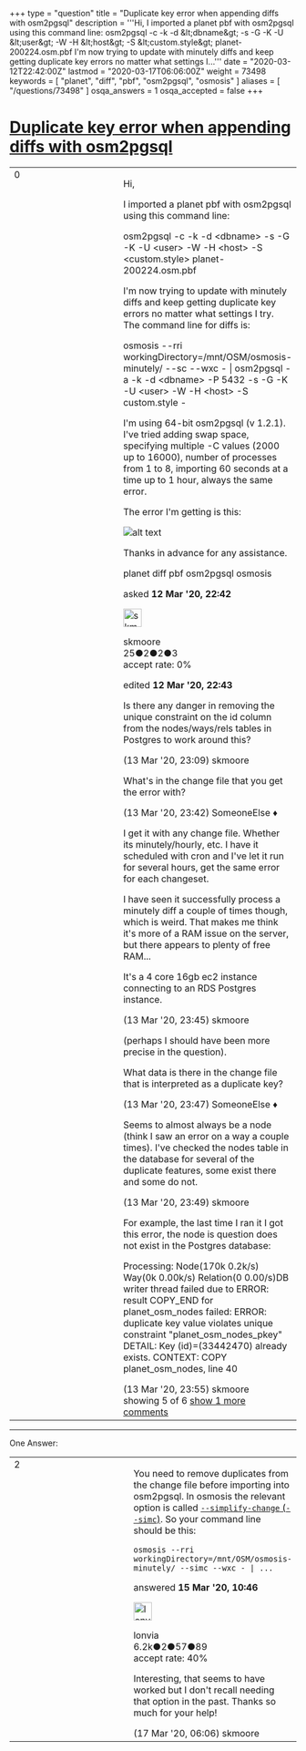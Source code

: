 +++
type = "question"
title = "Duplicate key error when appending diffs with osm2pgsql"
description = '''Hi, I imported a planet pbf with osm2pgsql using this command line: osm2pgsql -c -k -d &amp;lt;dbname&amp;gt; -s -G -K -U &amp;lt;user&amp;gt; -W -H &amp;lt;host&amp;gt; -S &amp;lt;custom.style&amp;gt; planet-200224.osm.pbf I&#x27;m now trying to update with minutely diffs and keep getting duplicate key errors no matter what settings I...'''
date = "2020-03-12T22:42:00Z"
lastmod = "2020-03-17T06:06:00Z"
weight = 73498
keywords = [ "planet", "diff", "pbf", "osm2pgsql", "osmosis" ]
aliases = [ "/questions/73498" ]
osqa_answers = 1
osqa_accepted = false
+++

<div class="headNormal">

# [Duplicate key error when appending diffs with osm2pgsql](/questions/73498/duplicate-key-error-when-appending-diffs-with-osm2pgsql)

</div>

<div id="main-body">

<div id="askform">

<table id="question-table" style="width:100%;">
<colgroup>
<col style="width: 50%" />
<col style="width: 50%" />
</colgroup>
<tbody>
<tr>
<td style="width: 30px; vertical-align: top"><div class="vote-buttons">
<span id="post-73498-upvote" class="ajax-command post-vote up" rel="nofollow" title="I like this post (click again to cancel)"> </span>
<div id="post-73498-score" class="post-score" title="current number of votes">
0
</div>
<span id="post-73498-downvote" class="ajax-command post-vote down" rel="nofollow" title="I dont like this post (click again to cancel)"> </span> <span id="favorite-mark" class="ajax-command favorite-mark" rel="nofollow" title="mark/unmark this question as favorite (click again to cancel)"> </span>
<div id="favorite-count" class="favorite-count">
&#10;</div>
</div></td>
<td><div id="item-right">
<div class="question-body">
<p>Hi,</p>
<p>I imported a planet pbf with osm2pgsql using this command line:</p>
<p>osm2pgsql -c -k -d &lt;dbname&gt; -s -G -K -U &lt;user&gt; -W -H &lt;host&gt; -S &lt;custom.style&gt; planet-200224.osm.pbf</p>
<p>I'm now trying to update with minutely diffs and keep getting duplicate key errors no matter what settings I try. The command line for diffs is:</p>
<p>osmosis --rri workingDirectory=/mnt/OSM/osmosis-minutely/ --sc --wxc - | osm2pgsql -a -k -d &lt;dbname&gt; -P 5432 -s -G -K -U &lt;user&gt; -W -H &lt;host&gt; -S custom.style -</p>
<p>I'm using 64-bit osm2pgsql (v 1.2.1). I've tried adding swap space, specifying multiple -C values (2000 up to 16000), number of processes from 1 to 8, importing 60 seconds at a time up to 1 hour, always the same error.</p>
<p>The error I'm getting is this:</p>
<p><img src="https://help.openstreetmap.org/upfiles/Screen_Shot_2020-03-12_at_3.42.57_PM.png" alt="alt text" /></p>
<p>Thanks in advance for any assistance.</p>
</div>
<div id="question-tags" class="tags-container tags">
<span class="post-tag tag-link-planet" rel="tag" title="see questions tagged &#39;planet&#39;">planet</span> <span class="post-tag tag-link-diff" rel="tag" title="see questions tagged &#39;diff&#39;">diff</span> <span class="post-tag tag-link-pbf" rel="tag" title="see questions tagged &#39;pbf&#39;">pbf</span> <span class="post-tag tag-link-osm2pgsql" rel="tag" title="see questions tagged &#39;osm2pgsql&#39;">osm2pgsql</span> <span class="post-tag tag-link-osmosis" rel="tag" title="see questions tagged &#39;osmosis&#39;">osmosis</span>
</div>
<div id="question-controls" class="post-controls">
&#10;</div>
<div class="post-update-info-container">
<div class="post-update-info post-update-info-user">
<p>asked <strong>12 Mar '20, 22:42</strong></p>
<img src="https://secure.gravatar.com/avatar/3d2f621468caf19f818a4efaf77c4a0e?s=32&amp;d=identicon&amp;r=g" class="gravatar" width="32" height="32" alt="skmoore&#39;s gravatar image" />
<p><span>skmoore</span><br />
<span class="score" title="25 reputation points">25</span><span title="2 badges"><span class="badge1">●</span><span class="badgecount">2</span></span><span title="2 badges"><span class="silver">●</span><span class="badgecount">2</span></span><span title="3 badges"><span class="bronze">●</span><span class="badgecount">3</span></span><br />
<span class="accept_rate" title="Rate of the user&#39;s accepted answers">accept rate:</span> <span title="skmoore has no accepted answers">0%</span></p>
</img>
</div>
<div class="post-update-info post-update-info-edited">
<p><span> edited <strong>12 Mar '20, 22:43</strong> </span></p>
</div>
</div>
<div id="comments-container-73498" class="comments-container">
<span id="73509"></span>
<div id="comment-73509" class="comment">
<div id="post-73509-score" class="comment-score">
&#10;</div>
<div class="comment-text">
<p>Is there any danger in removing the unique constraint on the id column from the nodes/ways/rels tables in Postgres to work around this?</p>
</div>
<div id="comment-73509-info" class="comment-info">
<span class="comment-age">(13 Mar '20, 23:09)</span> <span class="comment-user userinfo">skmoore</span>
</div>
</div>
<span id="73510"></span>
<div id="comment-73510" class="comment">
<div id="post-73510-score" class="comment-score">
&#10;</div>
<div class="comment-text">
<p>What's in the change file that you get the error with?</p>
</div>
<div id="comment-73510-info" class="comment-info">
<span class="comment-age">(13 Mar '20, 23:42)</span> <span class="comment-user userinfo">SomeoneElse ♦</span>
</div>
</div>
<span id="73511"></span>
<div id="comment-73511" class="comment">
<div id="post-73511-score" class="comment-score">
&#10;</div>
<div class="comment-text">
<p>I get it with any change file. Whether its minutely/hourly, etc. I have it scheduled with cron and I've let it run for several hours, get the same error for each changeset.</p>
<p>I have seen it successfully process a minutely diff a couple of times though, which is weird. That makes me think it's more of a RAM issue on the server, but there appears to plenty of free RAM...</p>
<p>It's a 4 core 16gb ec2 instance connecting to an RDS Postgres instance.</p>
</div>
<div id="comment-73511-info" class="comment-info">
<span class="comment-age">(13 Mar '20, 23:45)</span> <span class="comment-user userinfo">skmoore</span>
</div>
</div>
<span id="73512"></span>
<div id="comment-73512" class="comment">
<div id="post-73512-score" class="comment-score">
&#10;</div>
<div class="comment-text">
<p>(perhaps I should have been more precise in the question).</p>
<p>What data is there in the change file that is interpreted as a duplicate key?</p>
</div>
<div id="comment-73512-info" class="comment-info">
<span class="comment-age">(13 Mar '20, 23:47)</span> <span class="comment-user userinfo">SomeoneElse ♦</span>
</div>
</div>
<span id="73513"></span>
<div id="comment-73513" class="comment">
<div id="post-73513-score" class="comment-score">
&#10;</div>
<div class="comment-text">
<p>Seems to almost always be a node (think I saw an error on a way a couple times). I've checked the nodes table in the database for several of the duplicate features, some exist there and some do not.</p>
</div>
<div id="comment-73513-info" class="comment-info">
<span class="comment-age">(13 Mar '20, 23:49)</span> <span class="comment-user userinfo">skmoore</span>
</div>
</div>
<span id="73514"></span>
<div id="comment-73514" class="comment not_top_scorer">
<div id="post-73514-score" class="comment-score">
&#10;</div>
<div class="comment-text">
<p>For example, the last time I ran it I got this error, the node is question does not exist in the Postgres database:</p>
<p>Processing: Node(170k 0.2k/s) Way(0k 0.00k/s) Relation(0 0.00/s)DB writer thread failed due to ERROR: result COPY_END for planet_osm_nodes failed: ERROR: duplicate key value violates unique constraint "planet_osm_nodes_pkey" DETAIL: Key (id)=(33442470) already exists. CONTEXT: COPY planet_osm_nodes, line 40</p>
</div>
<div id="comment-73514-info" class="comment-info">
<span class="comment-age">(13 Mar '20, 23:55)</span> <span class="comment-user userinfo">skmoore</span>
</div>
</div>
</div>
<div id="comment-tools-73498" class="comment-tools">
<span class="comments-showing"> showing 5 of 6 </span> <a href="#" class="show-all-comments-link">show 1 more comments</a>
</div>
<div class="clear">
&#10;</div>
<div id="comment-73498-form-container" class="comment-form-container">
&#10;</div>
<div class="clear">
&#10;</div>
</div></td>
</tr>
</tbody>
</table>

------------------------------------------------------------------------

<div class="tabBar">

<span id="sort-top"></span>

<div class="headQuestions">

One Answer:

</div>

</div>

<span id="73523"></span>

<div id="answer-container-73523" class="answer">

<table style="width:100%;">
<colgroup>
<col style="width: 50%" />
<col style="width: 50%" />
</colgroup>
<tbody>
<tr>
<td style="width: 30px; vertical-align: top"><div class="vote-buttons">
<span id="post-73523-upvote" class="ajax-command post-vote up" rel="nofollow" title="I like this post (click again to cancel)"> </span>
<div id="post-73523-score" class="post-score" title="current number of votes">
2
</div>
<span id="post-73523-downvote" class="ajax-command post-vote down" rel="nofollow" title="I dont like this post (click again to cancel)"> </span>
</div></td>
<td><div class="item-right">
<div class="answer-body">
<p>You need to remove duplicates from the change file before importing into osm2pgsql. In osmosis the relevant option is called <a href="https://wiki.openstreetmap.org/wiki/Osmosis/Detailed_Usage_0.47#--simplify-change_.28--simc.29"><code>--simplify-change</code> (<code>--simc</code>)</a>. So your command line should be this:</p>
<pre><code>osmosis --rri workingDirectory=/mnt/OSM/osmosis-minutely/ --simc --wxc - | ...</code></pre>
</div>
<div class="answer-controls post-controls">
&#10;</div>
<div class="post-update-info-container">
<div class="post-update-info post-update-info-user">
<p>answered <strong>15 Mar '20, 10:46</strong></p>
<img src="https://secure.gravatar.com/avatar/d888b712d85dee0aa304297f2dc697c7?s=32&amp;d=identicon&amp;r=g" class="gravatar" width="32" height="32" alt="lonvia&#39;s gravatar image" />
<p><span>lonvia</span><br />
<span class="score" title="6213 reputation points"><span>6.2k</span></span><span title="2 badges"><span class="badge1">●</span><span class="badgecount">2</span></span><span title="57 badges"><span class="silver">●</span><span class="badgecount">57</span></span><span title="89 badges"><span class="bronze">●</span><span class="badgecount">89</span></span><br />
<span class="accept_rate" title="Rate of the user&#39;s accepted answers">accept rate:</span> <span title="lonvia has 43 accepted answers">40%</span></p>
</div>
</div>
<div id="comments-container-73523" class="comments-container">
<span id="73563"></span>
<div id="comment-73563" class="comment">
<div id="post-73563-score" class="comment-score">
&#10;</div>
<div class="comment-text">
<p>Interesting, that seems to have worked but I don't recall needing that option in the past. Thanks so much for your help!</p>
</div>
<div id="comment-73563-info" class="comment-info">
<span class="comment-age">(17 Mar '20, 06:06)</span> <span class="comment-user userinfo">skmoore</span>
</div>
</div>
</div>
<div id="comment-tools-73523" class="comment-tools">
&#10;</div>
<div class="clear">
&#10;</div>
<div id="comment-73523-form-container" class="comment-form-container">
&#10;</div>
<div class="clear">
&#10;</div>
</div></td>
</tr>
</tbody>
</table>

</div>

<div class="paginator-container-left">

</div>

</div>

</div>


